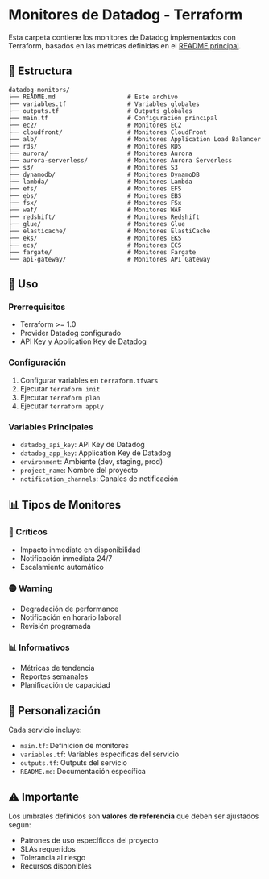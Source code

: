 # Monitores de Datadog - Terraform

Esta carpeta contiene los monitores de Datadog implementados con Terraform, basados en las métricas definidas en el [README principal](../README.md).

## 📁 Estructura

```
datadog-monitors/
├── README.md                    # Este archivo
├── variables.tf                 # Variables globales
├── outputs.tf                   # Outputs globales
├── main.tf                      # Configuración principal
├── ec2/                         # Monitores EC2
├── cloudfront/                  # Monitores CloudFront
├── alb/                         # Monitores Application Load Balancer
├── rds/                         # Monitores RDS
├── aurora/                      # Monitores Aurora
├── aurora-serverless/           # Monitores Aurora Serverless
├── s3/                          # Monitores S3
├── dynamodb/                    # Monitores DynamoDB
├── lambda/                      # Monitores Lambda
├── efs/                         # Monitores EFS
├── ebs/                         # Monitores EBS
├── fsx/                         # Monitores FSx
├── waf/                         # Monitores WAF
├── redshift/                    # Monitores Redshift
├── glue/                        # Monitores Glue
├── elasticache/                 # Monitores ElastiCache
├── eks/                         # Monitores EKS
├── ecs/                         # Monitores ECS
├── fargate/                     # Monitores Fargate
└── api-gateway/                 # Monitores API Gateway
```

## 🚀 Uso

### Prerrequisitos
- Terraform >= 1.0
- Provider Datadog configurado
- API Key y Application Key de Datadog

### Configuración
1. Configurar variables en `terraform.tfvars`
2. Ejecutar `terraform init`
3. Ejecutar `terraform plan`
4. Ejecutar `terraform apply`

### Variables Principales
- `datadog_api_key`: API Key de Datadog
- `datadog_app_key`: Application Key de Datadog
- `environment`: Ambiente (dev, staging, prod)
- `project_name`: Nombre del proyecto
- `notification_channels`: Canales de notificación

## 📊 Tipos de Monitores

### 🔴 Críticos
- Impacto inmediato en disponibilidad
- Notificación inmediata 24/7
- Escalamiento automático

### 🟡 Warning
- Degradación de performance
- Notificación en horario laboral
- Revisión programada

### 📊 Informativos
- Métricas de tendencia
- Reportes semanales
- Planificación de capacidad

## 🔧 Personalización

Cada servicio incluye:
- `main.tf`: Definición de monitores
- `variables.tf`: Variables específicas del servicio
- `outputs.tf`: Outputs del servicio
- `README.md`: Documentación específica

## ⚠️ Importante

Los umbrales definidos son **valores de referencia** que deben ser ajustados según:
- Patrones de uso específicos del proyecto
- SLAs requeridos
- Tolerancia al riesgo
- Recursos disponibles